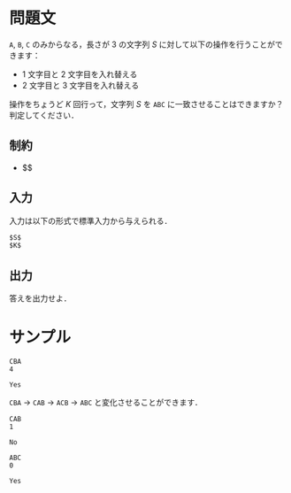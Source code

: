 問題文
=====
`A`, `B`, `C` のみからなる，長さが $3$ の文字列 $S$ に対して以下の操作を行うことができます：
- $1$ 文字目と $2$ 文字目を入れ替える
- $2$ 文字目と $3$ 文字目を入れ替える

操作をちょうど $K$ 回行って，文字列 $S$ を `ABC` に一致させることはできますか？  
判定してください．  

制約
-----
- $$

入力
-----
入力は以下の形式で標準入力から与えられる．
```md
$S$  
$K$
```

出力
-----
答えを出力せよ．  

サンプル
=====
```入力例1
CBA
4
```
```出力例1
Yes
```
`CBA` $\to$ `CAB` $\to$ `ACB` $\to$ `ABC` と変化させることができます．  

```入力例2
CAB
1
```
```出力例2
No
```


```入力例3
ABC
0
```
```出力例3
Yes
```
